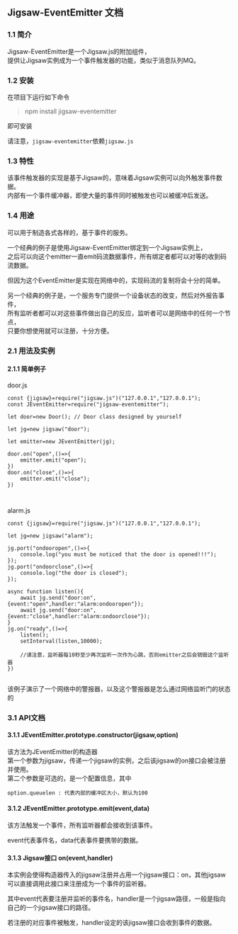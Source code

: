 ## Jigsaw-EventEmitter 文档

### 1.1 简介
  
Jigsaw-EventEmitter是一个Jigsaw.js的附加组件，    
提供让Jigsaw实例成为一个事件触发器的功能，类似于消息队列MQ。    
   
### 1.2 安装
   
在项目下运行如下命令   
> npm install jigsaw-eventemitter  

即可安装     
   
请注意，```jigsaw-eventemitter```依赖```jigsaw.js```   
    
### 1.3 特性
    
该事件触发器的实现是基于Jigsaw的，意味着Jigsaw实例可以向外触发事件数据。    
内部有一个事件缓冲器，即使大量的事件同时被触发也可以被缓冲后发送。      

### 1.4 用途
可以用于制造各式各样的，基于事件的服务。    
    
一个经典的例子是使用Jigsaw-EventEmitter绑定到一个Jigsaw实例上，    
之后可以向这个emitter一直emit码流数据事件，所有绑定者都可以对等的收到码流数据。    
    
但因为这个EventEmitter是实现在网络中的，实现码流的复制将会十分的简单。    
     
另一个经典的例子是，一个服务专门提供一个设备状态的改变，然后对外报告事件，  
所有监听者都可以对这些事件做出自己的反应，监听者可以是网络中的任何一个节点，   
只要你想使用就可以注册，十分方便。    
   
   
### 2.1 用法及实例
   
#### 2.1.1 简单例子
   
   
door.js   
```
const {jigsaw}=require("jigsaw.js")("127.0.0.1","127.0.0.1");
const JEventEmitter=require("jigsaw-eventemitter");

let door=new Door(); // Door class designed by yourself

let jg=new jigsaw("door");

let emitter=new JEventEmitter(jg);

door.on("open",()=>{
	emitter.emit("open");
})
door.on("close",()=>{
	emitter.emit("close");
})



```
   
alarm.js
```
const {jigsaw}=require("jigsaw.js")("127.0.0.1","127.0.0.1");

let jg=new jigsaw("alarm");

jg.port("ondooropen",()=>{
	console.log("you must be noticed that the door is opened!!!");
});
jg.port("ondoorclose",()=>{
	console.log("the door is closed");
});

async function listen(){
	await jg.send("door:on",{event:"open",handler:"alarm:ondooropen"});
	await jg.send("door:on",{event:"close",handler:"alarm:ondoorclose"});
}
jg.on("ready",()=>{
	listen();
	setInterval(listen,10000); 

	//请注意，监听器每10秒至少再次监听一次作为心跳，否则emitter之后会销毁这个监听器
})


```
    
该例子演示了一个网络中的警报器，以及这个警报器是怎么通过网络监听门的状态的    
     
### 3.1 API文档
   
#### 3.1.1 JEventEmitter.prototype.constructor(jigsaw,option)
    
该方法为JEventEmitter的构造器    
第一个参数为jigsaw，传递一个jigsaw的实例，之后该jigsaw的on接口会被注册并使用。    
第二个参数是可选的，是一个配置信息，其中    
    
```
option.queuelen : 代表内部的缓冲区大小，默认为100

```
#### 3.1.2 JEventEmitter.prototype.emit(event,data)
    
该方法触发一个事件，所有监听器都会接收到该事件。    
     
event代表事件名，data代表事件要携带的数据。     
    
#### 3.1.3 Jigsaw接口 on(event,handler)
   
本实例会使得构造器传入的jigsaw注册并占用一个jigsaw接口：on，其他jigsaw可以直接调用此接口来注册成为一个事件的监听器。      
    
其中event代表要注册并监听的事件名，handler是一个jigsaw路径，一般是指向自己的一个jigsaw接口的路径。    
    
若注册的对应事件被触发，handler设定的该jigsaw接口会收到事件的数据。    

